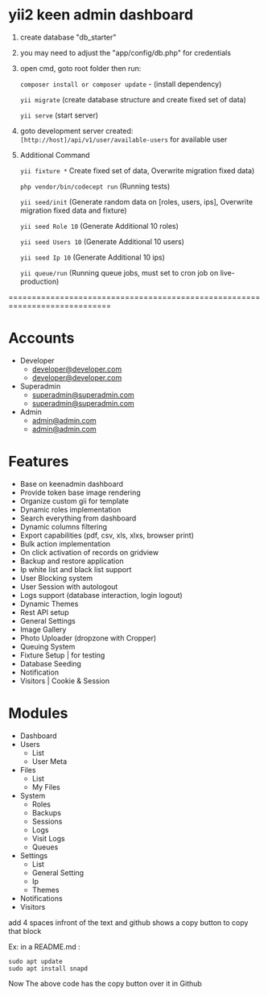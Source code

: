 # yii2 keen admin dashboard
1) create database "db_starter"
2) you may need to adjust the "app/config/db.php" for credentials
3) open cmd, goto root folder then run:

	```composer install or composer update``` - (install dependency)
	
	```yii migrate``` (create database structure and create fixed set of data)
	
	```yii serve``` (start server)

4) goto development server created: ```[http://host]/api/v1/user/available-users``` for available user
5) Additional Command

	```yii fixture *``` Create fixed set of data, Overwrite migration fixed data)

	```php vendor/bin/codecept run``` (Running tests)

	```yii seed/init``` (Generate random data on [roles, users, ips], Overwrite migration fixed data and fixture)

	```yii seed Role 10``` (Generate Additional 10 roles)

	```yii seed Users 10``` (Generate Additional 10 users)

	```yii seed Ip 10``` (Generate Additional 10 ips)

	```yii queue/run``` (Running queue jobs, must set to cron job on live-production)

============================================================================

# Accounts
* Developer
	- developer@developer.com
	- developer@developer.com
* Superadmin
	- superadmin@superadmin.com
	- superadmin@superadmin.com
* Admin
	- admin@admin.com
	- admin@admin.com

# Features
* Base on keenadmin dashboard
* Provide token base image rendering
* Organize custom gii for template
* Dynamic roles implementation
* Search everything from dashboard
* Dynamic columns filtering
* Export capabilities (pdf, csv, xls, xlxs, browser print)
* Bulk action implementation
* On click activation of records on gridview
* Backup and restore application
* Ip white list and black list support
* User Blocking system
* User Session with autologout
* Logs support (database interaction, login logout)
* Dynamic Themes
* Rest API setup
* General Settings
* Image Gallery
* Photo Uploader (dropzone with Cropper)
* Queuing System
* Fixture Setup | for testing
* Database Seeding
* Notification
* Visitors | Cookie & Session

# Modules
* Dashboard
* Users
	* List
	* User Meta
* Files
	* List
	* My Files
* System
	* Roles
	* Backups
	* Sessions
	* Logs
	* Visit Logs
	* Queues
* Settings
	* List
	* General Setting
	* Ip
	* Themes
* Notifications
* Visitors


add 4 spaces infront of the text 
and github shows a copy button to copy that block

Ex: in a README.md :

    sudo apt update
    sudo apt install snapd

Now The above code has the copy button over it in Github